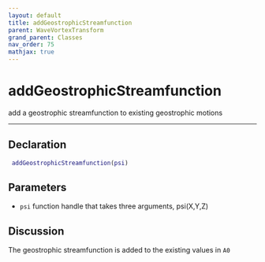 ```yaml
---
layout: default
title: addGeostrophicStreamfunction
parent: WaveVortexTransform
grand_parent: Classes
nav_order: 75
mathjax: true
---
```


#  addGeostrophicStreamfunction

add a geostrophic streamfunction to existing geostrophic motions


---

## Declaration
```matlab
 addGeostrophicStreamfunction(psi)
```
## Parameters
+ `psi`  function handle that takes three arguments, psi(X,Y,Z)

## Discussion

  The geostrophic streamfunction is added to the existing values in `A0`
      
